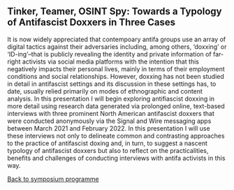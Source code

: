 ## Tinker, Teamer, OSINT Spy: Towards a Typology of Antifascist Doxxers in Three Cases

It is now widely appreciated that contempoary antifa groups use an array of digital tactics against their adversaries including, among others, ‘doxxing’ or ‘ID-ing’–that is publicly revealing the identity and private information of far-right activists via social media platforms with the intention that this negatively impacts their personal lives, mainly in terms of their employment conditions and social relationships. However, doxxing has not been studied in detail in antifascist settings and its discussion in these settings has, to date, usually relied primarily on modes of ethnographic and content analysis. In this presentation I will begin exploring antifiascist doxxing in more detail using research data generated via prolonged online, text-based interviews with three prominent North American antifascist doxxers that were conducted anonymously via the Signal and Wire messaging apps between March 2021 and February 2022. In this presentation I will use these interviews not only to delineate common and contrasting approaches to the practice of antifascist doxing and, in turn, to suggest a nascent typology of antifascist doxxers but also to reflect on the practicalities, benefits and challenges of conducting interviews with antifa activists in this way.

[Back to symposium programme](https://digsum.org/dda)